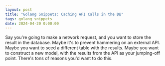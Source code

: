 ```yaml
--- 
layout: post
title: "Golang Snippets: Caching API Calls in the DB"
tags: golang snippets
date: 2024-04-20 0:00:00
---
```


Say you're going to make a network request, and you want to store the result in the database.  Maybe it's to prevent hammering on an external API.  Maybe you want to seed a different table with the results.  Maybe you want to construct a new model, with the results from the API as your jumping-off point.  There's tons of reasons you'd want to do this.
